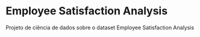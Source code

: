 # Employee Satisfaction Analysis
 Projeto de ciência de dados sobre o dataset Employee Satisfaction Analysis
